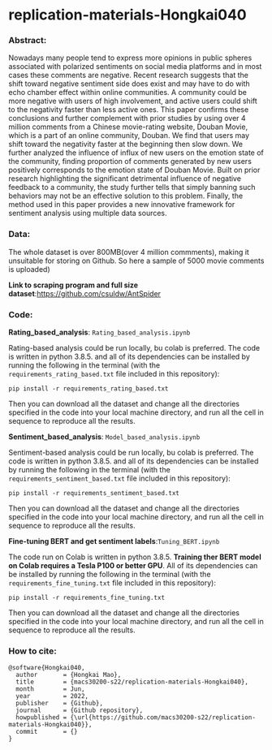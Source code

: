 # replication-materials-Hongkai040	

### Abstract:

Nowadays many people tend to express more opinions in public spheres associated with polarized sentiments on social media platforms and in most cases these comments are negative. Recent research suggests that the shift toward negative sentiment side does exist and may have to do with echo chamber effect within online communities. A community could be more negative with users of high involvement, and active users could shift to the negativity faster than less active ones. This paper confirms these conclusions and further complement with prior studies by using over 4 million comments from a Chinese movie-rating website, Douban Movie, which is a part of an online community, Douban. We find that users may shift toward the negativity faster at the beginning then slow down. We further analyzed the influence of influx of new users on the emotion state of the community, finding proportion of comments generated by new users positively corresponds to the emotion state of Douban Movie. Built on prior research highlighting the significant detrimental influence of negative feedback to a community, the study further tells that simply banning such behaviors may not be an effective solution to this problem. Finally, the method used in this paper provides a new innovative framework for sentiment analysis using multiple data sources.

### Data:

The whole dataset is over 800MB(over 4 million commments), making it unsuitable for storing on Github. So here a sample of 5000 movie comments is uploaded)

**Link to scraping program and full size dataset**:https://github.com/csuldw/AntSpider

### Code:

**Rating_based_analysis**: `Rating_based_analysis.ipynb`

Rating-based analysis could be run locally,  bu colab is preferred. The code is written in python 3.8.5. and all of its dependencies can be installed by running the following in the terminal (with the `requirements_rating_based.txt` file included in this repository):

```
pip install -r requirements_rating_based.txt
```

Then you can download all the dataset and change all the directories specified in the code into your local machine directory, and run all the cell in sequence to reproduce all the results. 

**Sentiment_based_analysis**: `Model_based_analysis.ipynb`

Sentiment-based analysis could be run locally,  bu colab is preferred. The code is written in python 3.8.5. and all of its dependencies can be installed by running the following in the terminal (with the `requirements_sentiment_based.txt` file included in this repository):

```
pip install -r requirements_sentiment_based.txt
```

Then you can download all the dataset and change all the directories specified in the code into your local machine directory, and run all the cell in sequence to reproduce all the results. 

**Fine-tuning BERT and get sentiment labels**:`Tuning_BERT.ipynb`

The code run on Colab is written in python 3.8.5. **Training ther BERT model on Colab requires a Tesla P100 or better GPU**. All of its dependencies can be installed by running the following in the terminal (with the `requirements_fine_tuning.txt` file included in this repository):

```
pip install -r requirements_fine_tuning.txt
```

Then you can download all the dataset and change all the directories specified in the code into your local machine directory, and run all the cell in sequence to reproduce all the results. 



### How to cite:

```
@software{Hongkai040,
  author       = {Hongkai Mao},
  title        = {macs30200-s22/replication-materials-Hongkai040},
  month        = Jun,
  year         = 2022,
  publisher    = {Github},
  journal      = {Github repository},
  howpublished = {\url{https://github.com/macs30200-s22/replication-materials-Hongkai040}},
  commit       = {}
}
```
